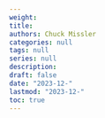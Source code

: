 ```yaml
---
weight: 
title: 
authors: Chuck Missler
categories: null
tags: null
series: null
description: 
draft: false
date: "2023-12-"
lastmod: "2023-12-"
toc: true
---
```


<!--more-->


